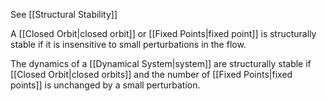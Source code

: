See [[Structural Stability]]

A [[Closed Orbit|closed orbit]] or [[Fixed Points|fixed point]] is structurally stable if it is insensitive to small perturbations in the flow. 

The dynamics of a [[Dynamical System|system]] are structurally stable if [[Closed Orbit|closed orbits]] and the number of  [[Fixed Points|fixed points]] is unchanged by a small perturbation. 